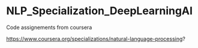 # NLP_Specialization_DeepLearningAI
Code assignements from coursera

https://www.coursera.org/specializations/natural-language-processing?
